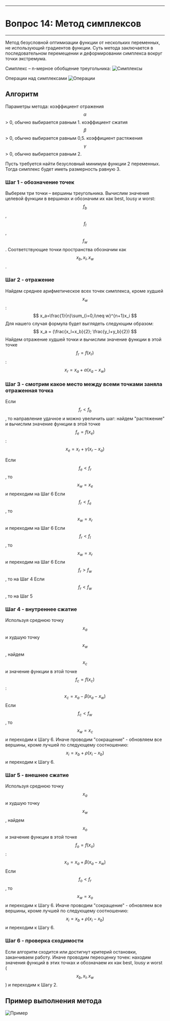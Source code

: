 ___
# Вопрос 14: Метод симплексов
___

Метод безусловной оптимизации функции от нескольких переменных, не использующий градиентов функции. Суть метода заключается в последовательном перемещении и деформировании симплекса вокруг точки экстремума.

Симплекс – n-мерное обобщение треугольника:
![Симплексы](../resources/imgs/14_1.jpg)

Операции над симплексами
![Операции](../resources/imgs/14_2.jpg)

## Алгоритм
Параметры метода:
коэффициент отражения $$\alpha$$ > 0, обычно выбирается равным 1.
коэффициент сжатия $$\beta$$ > 0, обычно выбирается равным 0,5.
коэффициент растяжения $$\gamma$$ > 0, обычно выбирается равным 2.

Пусть требуется найти безусловный минимум функции 2 переменных. Тогда симплекс будет иметь размерность равную 3.

### Шаг 1 - обозначение точек
Выберем три точки – вершины треугольника. Вычислим значения целевой функции в вершинах и обозначим их как best, lousy и worst: $$f_b$$, $$f_l$$, $$f_w$$. Соответствующие точки пространства обозначим как $$x_b, x_l, x_w$$.

### Шаг 2 - отражение
Найдем среднее арифметическое всех точек симплекса, кроме худшей $$x_w$$: 
$$
x_a=\frac{1}{n}\sum_{i=0,i\neq w}^{n+1}x_i
$$
Для нашего случая формула будет выглядеть следующим образом: 
$$
x_a = (\frac{x_l+x_b}{2}; \frac{y_l+y_b}{2})
$$
Найдем отражение худшей точки и вычислим значение функции в этой точке $$f_r = f(x_r)$$: 
$$
x_r = x_a + \alpha(x_a-x_w)
$$

### Шаг 3 - смотрим какое место между всеми точками заняла отраженная точка
Если $$f_r < f_b$$, то направление удачное и можно увеличить шаг: найдем "растяжение" и вычислим значение функции в этой точке $$f_e=f(x_e)$$: 
$$
x_e=x_r+\gamma(x_r-x_a)
$$

Если $$f_e<f_r$$, то $$x_w = x_e$$ и переходим на Шаг 6
Если $$f_r<f_e$$, то $$x_w = x_r$$ и переходим на Шаг 6
Если $$f_r < f_l$$, то $$x_w = x_r$$ и переходим на Шаг 6
Если $$f_r > f_w$$, то на Шаг 4
Если $$f_r < f_w$$, то на Шаг 5

### Шаг 4 - внутреннее сжатие
Используя среднюю точку $$x_a$$ и худшую точку $$x_w$$, найдем $$x_c$$  и значение функции в этой точке $$f_c = f(x_c)$$: 
$$
x_c = x_a - \beta(x_a-x_w)
$$
Если $$f_c < f_w$$, то $$x_w = x_c$$  и переходим к Шагу 6.
Иначе проводим "сокращение" - обновляем все вершины, кроме лучшей по следующему соотношению:
$$
x_i = x_b + \rho(x_i-x_b)
$$ 
и переходим к Шагу 6.

### Шаг 5 - внешнее сжатие
Используя среднюю точку $$x_a$$ и худшую точку $$x_w$$, найдем $$x_o$$  и значение функции в этой точке $$f_o = f(x_o)$$: 
$$
x_o = x_a + \beta(x_a-x_w)
$$
Если $$f_o < f_r$$, то $$x_w = x_o$$  и переходим к Шагу 6.
Иначе проводим "сокращение" - обновляем все вершины, кроме лучшей по следующему соотношению:  
$$
x_i = x_b + \rho(x_i-x_b)
$$ 
и переходим к Шагу 6.

### Шаг 6 - проверка сходимости
Если алгоритм сходится или достигнут критерий остановки, заканчиваем работу.
Иначе проводим переоценку точек: находим значения функций в этих точках и обозначаем их как best, lousy и worst ($$x_b, x_l, x_w$$) и переходим к Шагу 2.

## Пример выполнения метода

![Пример](../resources/imgs/14_3.jpg)
